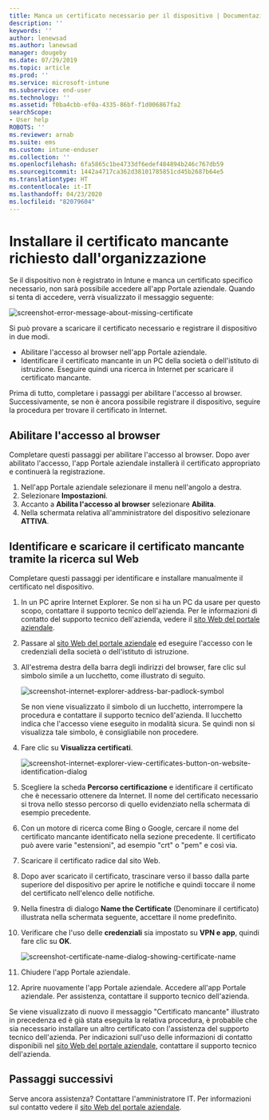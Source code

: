 ```yaml
---
title: Manca un certificato necessario per il dispositivo | Documentazione Microsoft
description: ''
keywords: ''
author: lenewsad
ms.author: lanewsad
manager: dougeby
ms.date: 07/29/2019
ms.topic: article
ms.prod: ''
ms.service: microsoft-intune
ms.subservice: end-user
ms.technology: ''
ms.assetid: f0ba4cbb-ef0a-4335-86bf-f1d006867fa2
searchScope:
- User help
ROBOTS: ''
ms.reviewer: arnab
ms.suite: ems
ms.custom: intune-enduser
ms.collection: ''
ms.openlocfilehash: 6fa5865c1be4733df6edef484894b246c767db59
ms.sourcegitcommit: 1442a4717ca362d38101785851cd45b2687b64e5
ms.translationtype: HT
ms.contentlocale: it-IT
ms.lasthandoff: 04/23/2020
ms.locfileid: "82079604"
---
```

# <a name="install-missing-certificate-required-by-your-organization"></a>Installare il certificato mancante richiesto dall'organizzazione  

Se il dispositivo non è registrato in Intune e manca un certificato specifico necessario, non sarà possibile accedere all'app Portale aziendale. Quando si tenta di accedere, verrà visualizzato il messaggio seguente:

![screenshot-error-message-about-missing-certificate](./media/andr-cert_install-1-cert_missing.png)

Si può provare a scaricare il certificato necessario e registrare il dispositivo in due modi. 

- Abilitare l'accesso al browser nell'app Portale aziendale.
- Identificare il certificato mancante in un PC della società o dell'istituto di istruzione. Eseguire quindi una ricerca in Internet per scaricare il certificato mancante. 

Prima di tutto, completare i passaggi per abilitare l'accesso al browser. Successivamente, se non è ancora possibile registrare il dispositivo, seguire la procedura per trovare il certificato in Internet. 

## <a name="enable-browser-access"></a>Abilitare l'accesso al browser
Completare questi passaggi per abilitare l'accesso al browser. Dopo aver abilitato l'accesso, l'app Portale aziendale installerà il certificato appropriato e continuerà la registrazione.    

1. Nell'app Portale aziendale selezionare il menu nell'angolo a destra.  
2. Selezionare **Impostazioni**.  
3. Accanto a **Abilita l'accesso al browser** selezionare **Abilita**.  
4. Nella schermata relativa all'amministratore del dispositivo selezionare **ATTIVA**. 

## <a name="identify-and-download-the-missing-certificate-through-web-search"></a>Identificare e scaricare il certificato mancante tramite la ricerca sul Web
Completare questi passaggi per identificare e installare manualmente il certificato nel dispositivo.  

1. In un PC aprire Internet Explorer. Se non si ha un PC da usare per questo scopo, contattare il supporto tecnico dell'azienda. Per le informazioni di contatto del supporto tecnico dell'azienda, vedere il [sito Web del portale aziendale](https://go.microsoft.com/fwlink/?linkid=2010980).

2. Passare al [sito Web del portale aziendale](https://go.microsoft.com/fwlink/?linkid=2010980) ed eseguire l'accesso con le credenziali della società o dell'istituto di istruzione.

3. All'estrema destra della barra degli indirizzi del browser, fare clic sul simbolo simile a un lucchetto, come illustrato di seguito.

    ![screenshot-internet-explorer-address-bar-padlock-symbol](./media/andr-missing-cert-ie-padlock-symbol.png)

    Se non viene visualizzato il simbolo di un lucchetto, interrompere la procedura e contattare il supporto tecnico dell'azienda. Il lucchetto indica che l'accesso viene eseguito in modalità sicura. Se quindi non si visualizza tale simbolo, è consigliabile non procedere.

4. Fare clic su **Visualizza certificati**.

    ![screenshot-internet-explorer-view-certificates-button-on-website-identification-dialog](./media/andr-missg-cert-ie-view-cert-button.png)

5. Scegliere la scheda **Percorso certificazione** e identificare il certificato che è necessario ottenere da Internet. Il nome del certificato necessario si trova nello stesso percorso di quello evidenziato nella schermata di esempio precedente.

6. Con un motore di ricerca come Bing o Google, cercare il nome del certificato mancante identificato nella sezione precedente. Il certificato può avere varie "estensioni", ad esempio "crt" o "pem" e così via.

7. Scaricare il certificato radice dal sito Web.

8. Dopo aver scaricato il certificato, trascinare verso il basso dalla parte superiore del dispositivo per aprire le notifiche e quindi toccare il nome del certificato nell'elenco delle notifiche.

4. Nella finestra di dialogo **Name the Certificate** (Denominare il certificato) illustrata nella schermata seguente, accettare il nome predefinito.

5. Verificare che l'uso delle **credenziali** sia impostato su **VPN e app**, quindi fare clic su **OK**.

    ![screenshot-certificate-name-dialog-showing-certificate-name](./media/andr-missing-cert-cert-name.png)

6. Chiudere l'app Portale aziendale.

7. Aprire nuovamente l'app Portale aziendale. Accedere all'app Portale aziendale. Per assistenza, contattare il supporto tecnico dell'azienda.

Se viene visualizzato di nuovo il messaggio "Certificato mancante" illustrato in precedenza ed è già stata eseguita la relativa procedura, è probabile che sia necessario installare un altro certificato con l'assistenza del supporto tecnico dell'azienda. Per indicazioni sull'uso delle informazioni di contatto disponibili nel [sito Web del portale aziendale](https://go.microsoft.com/fwlink/?linkid=2010980), contattare il supporto tecnico dell'azienda.

## <a name="next-steps"></a>Passaggi successivi  

Serve ancora assistenza? Contattare l'amministratore IT. Per informazioni sul contatto vedere il [sito Web del portale aziendale](https://go.microsoft.com/fwlink/?linkid=2010980).  
